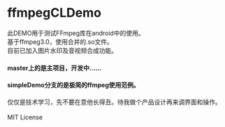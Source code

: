 # ffmpegCLDemo
此DEMO用于测试FFmpeg库在android中的使用。<br>
基于ffmpeg3.0，使用合并的.so文件。<br>
目前已加入图片水印及音视频合成功能。<br>

#### master上的是主项目，开发中……<br>
#### simpleDemo分支的是极简的ffmpeg使用范例。<br>
仅仅是技术学习，先不要在意他长得丑。待我做个产品设计再来调界面和操作。
<br><br>
MIT License
